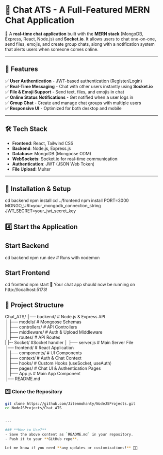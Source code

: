 # 📌 Chat ATS - A Full-Featured MERN Chat Application  

🚀 A **real-time chat application** built with the **MERN stack** (MongoDB, Express, React, Node.js) and **Socket.io**. It allows users to chat one-on-one, send files, emojis, and create group chats, along with a notification system that alerts users when someone comes online.  

---

## 🌟 Features  
✅ **User Authentication** - JWT-based authentication (Register/Login)  
✅ **Real-Time Messaging** - Chat with other users instantly using **Socket.io**  
✅ **File & Emoji Support** - Send text, files, and emojis in chat  
✅ **Online Status Notifications** - Get notified when a user logs in  
✅ **Group Chat** - Create and manage chat groups with multiple users  
✅ **Responsive UI** - Optimized for both desktop and mobile  

---

## 🛠️ Tech Stack  
- **Frontend**: React, Tailwind CSS  
- **Backend**: Node.js, Express.js  
- **Database**: MongoDB (Mongoose ODM)  
- **WebSockets**: Socket.io for real-time communication  
- **Authentication**: JWT (JSON Web Token)  
- **File Upload**: Multer  

---

## 🚀 Installation & Setup  
cd backend
npm install
cd ../frontend
npm install
PORT=3000
MONGO_URI=your_mongodb_connection_string
JWT_SECRET=your_jwt_secret_key
## 4️⃣ Start the Application
##  Start Backend

cd backend
npm run dev  # Runs with nodemon

## Start Frontend
cd frontend
npm start
🚀 Your chat app should now be running on http://localhost:5173!

## 📂 Project Structure
Chat_ATS/
│── backend/               # Node.js & Express API  
│   ├── models/            # Mongoose Schemas  
│   ├── controllers/       # API Controllers  
│   ├── middleware/        # Auth & Upload Middleware  
│   ├── routes/            # API Routes  
|   |-- Socket/            #Socket handler
│   ├── server.js          # Main Server File  
│── frontend/              # React Application  
│   ├── components/        # UI Components  
│   ├── context/           # Auth & Chat Context  
│   ├── hooks/             # Custom Hooks (useSocket, useAuth)  
│   ├── pages/             # Chat UI & Authentication Pages  
│   ├── App.js             # Main App Component  
│── README.md  



### 1️⃣ Clone the Repository  
```sh
git clone https://github.com/Jitenmohanty/NodeJSProjects.git
cd NodeJSProjects/Chat_ATS


---

### **How to Use?**  
- Save the above content as `README.md` in your repository.  
- Push it to your **GitHub repo**.  

Let me know if you need **any updates or customizations!** 🚀😊

